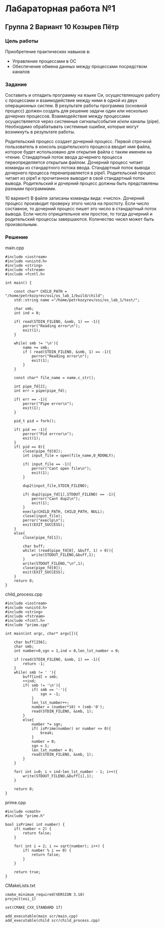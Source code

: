 # **Лабараторная работа №1**
## Группа 2 Вариант 10 Козырев Пётр

### **Цель работы**

Приобретение практических навыков в:
- Управление процессами в ОС
- Обеспечение обмена данных между процессами посредством каналов

### **Задание**

Составить и отладить программу на языке Си, осуществляющую работу с процессами и
взаимодействие между ними в одной из двух операционных систем. В результате работы
программа (основной процесс) должен создать для решение задачи один или несколько
дочерних процессов. Взаимодействие между процессами осуществляется через системные
сигналы/события и/или каналы (pipe).
Необходимо обрабатывать системные ошибки, которые могут возникнуть в результате работы.

Родительский процесс создает дочерний процесс. Первой строчкой пользователь в консоль
родительского процесса вводит имя файла, которое будет использовано для открытия файла с
таким именем на чтение. Стандартный поток ввода дочернего процесса переопределяется
открытым файлом. Дочерний процесс читает команды из стандартного потока ввода.
Стандартный поток вывода дочернего процесса перенаправляется в pipe1. Родительский процесс
читает из pipe1 и прочитанное выводит в свой стандартный поток вывода. Родительский и
дочерний процесс должны быть представлены разными программами.

10 вариант) В файле записаны команды вида: «число<endline>». Дочерний процесс производит
проверку этого числа на простоту. Если число составное, то дочерний процесс пишет это число в
стандартный поток вывода. Если число отрицательное или простое, то тогда дочерний и
родительский процессы завершаются. Количество чисел может быть произвольным.

### **Решение**

main.cpp
```
#include <iostream>
#include <unistd.h>
#include <string>
#include <fstream>
#include <fcntl.h>

int main() {

    const char* CHILD_PATH = "/home/petrkozyrev/osi/os_lab_1/build/child";
    std::string name ="/home/petrkozyrev/osi/os_lab_1/test/";
    
    char smb;
    int ind = 0;

    if( read(STDIN_FILENO, &smb, 1) == -1){
        perror("Reading error\n");
        exit(1);
    }

    while( smb != '\n'){
        name += smb;
        if ( read(STDIN_FILENO, &smb, 1) == -1){
            perror("Reading error\n");
            exit(1);
        }
    }

    const char* file_name = name.c_str();
    
    int pipe_fd[2];
    int err = pipe(pipe_fd);

    if( err == -1){
        perror("Pipe error\n");
        exit(1);
    }
    
    pid_t pid = fork();

    if( pid == -1){
        perror("Pid errror\n");
        exit(1);
    }
    if( pid == 0){ 
        close(pipe_fd[0]);
        int input_file = open(file_name,O_RDONLY);

        if( input_file == -1){
            perror("Cant open file\n");
            exit(1);
        }

        dup2(input_file,STDIN_FILENO);
        
        if( dup2(pipe_fd[1],STDOUT_FILENO) == -1){
            perror("Cant dup2\n");
            exit(1);
        }
        execlp(CHILD_PATH, CHILD_PATH, NULL);
        close(input_file);
        perror("execlp\n");
        exit(EXIT_SUCCESS);
    }
    else{
        close(pipe_fd[1]);

        char buff;
        while( (read(pipe_fd[0], &buff, 1) > 0)){
            write(STDOUT_FILENO,&buff,1);
        }   
        write(STDOUT_FILENO,"\n",1);
        close(pipe_fd[0]);
        exit(EXIT_SUCCESS);
    }
    return 0;
}
```

child_process.cpp

```
#include <iostream>
#include <unistd.h>
#include <string>
#include <fstream>
#include <fcntl.h>
#include "prime.cpp"

int main(int argc, char* argv[]){

    char buff[256];
    char smb;
    int number=0,sgn = 1,ind = 0,len_lst_number = 0;
    
    if (read(STDIN_FILENO, &smb, 1) == -1){
        return -1;
    }
    while( smb != ' '){
        buff[ind] = smb;
        ++ind;
        if( smb != '\n'){ 
            if( smb == '-'){
                sgn = -1;
            }
            len_lst_number++;
            number = (number*10) + (smb-'0');
            read(STDIN_FILENO, &smb, 1);
        }
        else{
            number *= sgn;
            if( isPrime(number) or number <= 0){
                break;
            }
            number = 0;
            sgn = 1;
            len_lst_number = 0;
            read(STDIN_FILENO, &smb, 1);
        }
    }

    for( int i=0; i < ind-len_lst_number - 1; i++){
        write(STDOUT_FILENO,&buff[i],1);
    }
    
    return 0;
}
```

prime.cpp

```
#include <cmath>
#include "prime.h"

bool isPrime( int number) {
    if( number < 2) {
        return false;
    }

    for( int i = 2; i <= sqrt(number); i++) {
        if( number % i == 0) {
            return false;
        }
    }

    return true;
}
```

CMakeLists.txt

```
cmake_minimum_required(VERSION 3.10)
project(osi_1)

set(CMAKE_CXX_STANDARD 17)

add_executable(main scr/main.cpp)
add_executable(child scr/child_process.cpp)
```